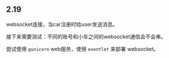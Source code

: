 
## 2.19

websocket连接，当car注册时给user发送消息。

接下来需要测试：不同的账号和小车之间的websocket通信会不会串。

尝试使用 `gunicorn` web服务，使用 `eventlet` 来部署 websocket。
